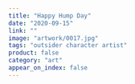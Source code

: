 ```yaml
---
title: "Happy Hump Day"
date: "2020-09-15"
link: ""
image: "artwork/0017.jpg"
tags: "outsider character artist"
product: false
category: "art"
appear_on_index: false
---
```

